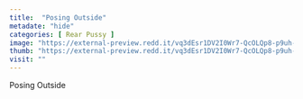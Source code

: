 ```yaml
---
title:  "Posing Outside"
metadate: "hide"
categories: [ Rear Pussy ]
image: "https://external-preview.redd.it/vq3dEsr1DV2I0Wr7-QcOLQp8-p9uh-ZilSLJlWQwjE8.jpg?auto=webp&s=6cd725471fb777ffc374090234c35207ca9242b7"
thumb: "https://external-preview.redd.it/vq3dEsr1DV2I0Wr7-QcOLQp8-p9uh-ZilSLJlWQwjE8.jpg?width=640&crop=smart&auto=webp&s=9ee9cf43721b7637d46ea17fb267face29320639"
visit: ""
---
```

Posing Outside
